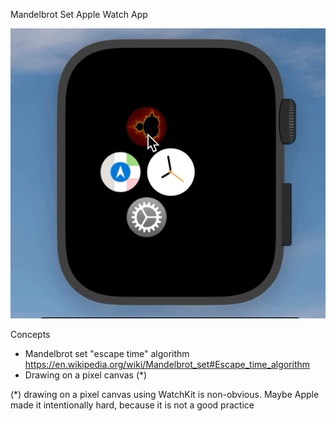Mandelbrot Set Apple Watch App

![Mandelbrot Set Apple Watch App](https://raw.githubusercontent.com/dlorch/MandelbrotWatchApp/master/mandelbrot-watch-app.gif)

Concepts
* Mandelbrot set "escape time" algorithm https://en.wikipedia.org/wiki/Mandelbrot_set#Escape_time_algorithm
* Drawing on a pixel canvas (*)

(*) drawing on a pixel canvas using WatchKit is non-obvious. Maybe Apple made it intentionally hard, because it is not a good practice
